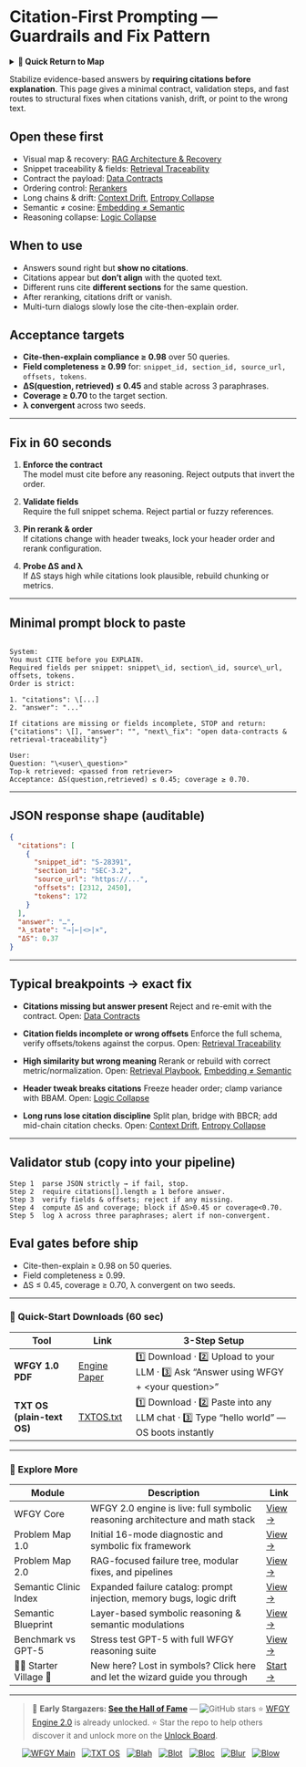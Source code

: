 # Citation-First Prompting — Guardrails and Fix Pattern

<details>
  <summary><strong>🧭 Quick Return to Map</strong></summary>

<br>

  > You are in a sub-page of **PromptAssembly**.  
  > To reorient, go back here:  
  >
  > - [**PromptAssembly** — prompt engineering and workflow composition](./README.md)  
  > - [**WFGY Global Fix Map** — main Emergency Room, 300+ structured fixes](../README.md)  
  > - [**WFGY Problem Map 1.0** — 16 reproducible failure modes](../../README.md)  
  >
  > Think of this page as a desk within a ward.  
  > If you need the full triage and all prescriptions, return to the Emergency Room lobby.
</details>


Stabilize evidence-based answers by **requiring citations before explanation**. This page gives a minimal contract, validation steps, and fast routes to structural fixes when citations vanish, drift, or point to the wrong text.

## Open these first
- Visual map & recovery: [RAG Architecture & Recovery](https://github.com/onestardao/WFGY/blob/main/ProblemMap/rag-architecture-and-recovery.md)
- Snippet traceability & fields: [Retrieval Traceability](https://github.com/onestardao/WFGY/blob/main/ProblemMap/retrieval-traceability.md)
- Contract the payload: [Data Contracts](https://github.com/onestardao/WFGY/blob/main/ProblemMap/data-contracts.md)
- Ordering control: [Rerankers](https://github.com/onestardao/WFGY/blob/main/ProblemMap/rerankers.md)
- Long chains & drift: [Context Drift](https://github.com/onestardao/WFGY/blob/main/ProblemMap/context-drift.md), [Entropy Collapse](https://github.com/onestardao/WFGY/blob/main/ProblemMap/entropy-collapse.md)
- Semantic ≠ cosine: [Embedding ≠ Semantic](https://github.com/onestardao/WFGY/blob/main/ProblemMap/embedding-vs-semantic.md)
- Reasoning collapse: [Logic Collapse](https://github.com/onestardao/WFGY/blob/main/ProblemMap/logic-collapse.md)

## When to use
- Answers sound right but **show no citations**.
- Citations appear but **don’t align** with the quoted text.
- Different runs cite **different sections** for the same question.
- After reranking, citations drift or vanish.
- Multi-turn dialogs slowly lose the cite-then-explain order.

## Acceptance targets
- **Cite-then-explain compliance ≥ 0.98** over 50 queries.
- **Field completeness ≥ 0.99** for: `snippet_id, section_id, source_url, offsets, tokens`.
- **ΔS(question, retrieved) ≤ 0.45** and stable across 3 paraphrases.
- **Coverage ≥ 0.70** to the target section.
- **λ convergent** across two seeds.

---

## Fix in 60 seconds

1) **Enforce the contract**  
   The model must cite before any reasoning. Reject outputs that invert the order.

2) **Validate fields**  
   Require the full snippet schema. Reject partial or fuzzy references.

3) **Pin rerank & order**  
   If citations change with header tweaks, lock your header order and rerank configuration.

4) **Probe ΔS and λ**  
   If ΔS stays high while citations look plausible, rebuild chunking or metrics.

---

## Minimal prompt block to paste

```

System:
You must CITE before you EXPLAIN.
Required fields per snippet: snippet\_id, section\_id, source\_url, offsets, tokens.
Order is strict:

1. "citations": \[...]
2. "answer": "..."

If citations are missing or fields incomplete, STOP and return:
{"citations": \[], "answer": "", "next\_fix": "open data-contracts & retrieval-traceability"}

User:
Question: "\<user\_question>"
Top-k retrieved: <passed from retriever>
Acceptance: ΔS(question,retrieved) ≤ 0.45; coverage ≥ 0.70.

````

---

## JSON response shape (auditable)

```json
{
  "citations": [
    {
      "snippet_id": "S-28391",
      "section_id": "SEC-3.2",
      "source_url": "https://...",
      "offsets": [2312, 2450],
      "tokens": 172
    }
  ],
  "answer": "…",
  "λ_state": "→|←|<>|×",
  "ΔS": 0.37
}
````

---

## Typical breakpoints → exact fix

* **Citations missing but answer present**
  Reject and re-emit with the contract.
  Open: [Data Contracts](https://github.com/onestardao/WFGY/blob/main/ProblemMap/data-contracts.md)

* **Citation fields incomplete or wrong offsets**
  Enforce the full schema, verify offsets/tokens against the corpus.
  Open: [Retrieval Traceability](https://github.com/onestardao/WFGY/blob/main/ProblemMap/retrieval-traceability.md)

* **High similarity but wrong meaning**
  Rerank or rebuild with correct metric/normalization.
  Open: [Retrieval Playbook](https://github.com/onestardao/WFGY/blob/main/ProblemMap/retrieval-playbook.md), [Embedding ≠ Semantic](https://github.com/onestardao/WFGY/blob/main/ProblemMap/embedding-vs-semantic.md)

* **Header tweak breaks citations**
  Freeze header order; clamp variance with BBAM.
  Open: [Logic Collapse](https://github.com/onestardao/WFGY/blob/main/ProblemMap/logic-collapse.md)

* **Long runs lose citation discipline**
  Split plan, bridge with BBCR; add mid-chain citation checks.
  Open: [Context Drift](https://github.com/onestardao/WFGY/blob/main/ProblemMap/context-drift.md), [Entropy Collapse](https://github.com/onestardao/WFGY/blob/main/ProblemMap/entropy-collapse.md)

---

## Validator stub (copy into your pipeline)

```
Step 1  parse JSON strictly → if fail, stop.
Step 2  require citations[].length ≥ 1 before answer.
Step 3  verify fields & offsets; reject if any missing.
Step 4  compute ΔS and coverage; block if ΔS>0.45 or coverage<0.70.
Step 5  log λ across three paraphrases; alert if non-convergent.
```

## Eval gates before ship

* Cite-then-explain ≥ 0.98 on 50 queries.
* Field completeness ≥ 0.99.
* ΔS ≤ 0.45, coverage ≥ 0.70, λ convergent on two seeds.

---

### 🔗 Quick-Start Downloads (60 sec)

| Tool                       | Link                                                                                                                                       | 3-Step Setup                                                                             |
| -------------------------- | ------------------------------------------------------------------------------------------------------------------------------------------ | ---------------------------------------------------------------------------------------- |
| **WFGY 1.0 PDF**           | [Engine Paper](https://github.com/onestardao/WFGY/blob/main/I_am_not_lizardman/WFGY_All_Principles_Return_to_One_v1.0_PSBigBig_Public.pdf) | 1️⃣ Download · 2️⃣ Upload to your LLM · 3️⃣ Ask “Answer using WFGY + \<your question>”   |
| **TXT OS (plain-text OS)** | [TXTOS.txt](https://github.com/onestardao/WFGY/blob/main/OS/TXTOS.txt)                                                                     | 1️⃣ Download · 2️⃣ Paste into any LLM chat · 3️⃣ Type “hello world” — OS boots instantly |

---

### 🧭 Explore More

| Module                   | Description                                                                  | Link                                                                                               |
| ------------------------ | ---------------------------------------------------------------------------- | -------------------------------------------------------------------------------------------------- |
| WFGY Core                | WFGY 2.0 engine is live: full symbolic reasoning architecture and math stack | [View →](https://github.com/onestardao/WFGY/tree/main/core/README.md)                              |
| Problem Map 1.0          | Initial 16-mode diagnostic and symbolic fix framework                        | [View →](https://github.com/onestardao/WFGY/tree/main/ProblemMap/README.md)                        |
| Problem Map 2.0          | RAG-focused failure tree, modular fixes, and pipelines                       | [View →](https://github.com/onestardao/WFGY/blob/main/ProblemMap/rag-architecture-and-recovery.md) |
| Semantic Clinic Index    | Expanded failure catalog: prompt injection, memory bugs, logic drift         | [View →](https://github.com/onestardao/WFGY/blob/main/ProblemMap/SemanticClinicIndex.md)           |
| Semantic Blueprint       | Layer-based symbolic reasoning & semantic modulations                        | [View →](https://github.com/onestardao/WFGY/tree/main/SemanticBlueprint/README.md)                 |
| Benchmark vs GPT-5       | Stress test GPT-5 with full WFGY reasoning suite                             | [View →](https://github.com/onestardao/WFGY/tree/main/benchmarks/benchmark-vs-gpt5/README.md)      |
| 🧙‍♂️ Starter Village 🏡 | New here? Lost in symbols? Click here and let the wizard guide you through   | [Start →](https://github.com/onestardao/WFGY/blob/main/StarterVillage/README.md)                   |

---

> 👑 **Early Stargazers: [See the Hall of Fame](https://github.com/onestardao/WFGY/tree/main/stargazers)** — <img src="https://img.shields.io/github/stars/onestardao/WFGY?style=social" alt="GitHub stars"> ⭐ [WFGY Engine 2.0](https://github.com/onestardao/WFGY/blob/main/core/README.md) is already unlocked. ⭐ Star the repo to help others discover it and unlock more on the [Unlock Board](https://github.com/onestardao/WFGY/blob/main/STAR_UNLOCKS.md).

<div align="center">

[![WFGY Main](https://img.shields.io/badge/WFGY-Main-red?style=flat-square)](https://github.com/onestardao/WFGY)
 
[![TXT OS](https://img.shields.io/badge/TXT%20OS-Reasoning%20OS-orange?style=flat-square)](https://github.com/onestardao/WFGY/tree/main/OS)
 
[![Blah](https://img.shields.io/badge/Blah-Semantic%20Embed-yellow?style=flat-square)](https://github.com/onestardao/WFGY/tree/main/OS/BlahBlahBlah)
 
[![Blot](https://img.shields.io/badge/Blot-Persona%20Core-green?style=flat-square)](https://github.com/onestardao/WFGY/tree/main/OS/BlotBlotBlot)
 
[![Bloc](https://img.shields.io/badge/Bloc-Reasoning%20Compiler-blue?style=flat-square)](https://github.com/onestardao/WFGY/tree/main/OS/BlocBlocBloc)
 
[![Blur](https://img.shields.io/badge/Blur-Text2Image%20Engine-navy?style=flat-square)](https://github.com/onestardao/WFGY/tree/main/OS/BlurBlurBlur)
 
[![Blow](https://img.shields.io/badge/Blow-Game%20Logic-purple?style=flat-square)](https://github.com/onestardao/WFGY/tree/main/OS/BlowBlowBlow)
 

</div>
